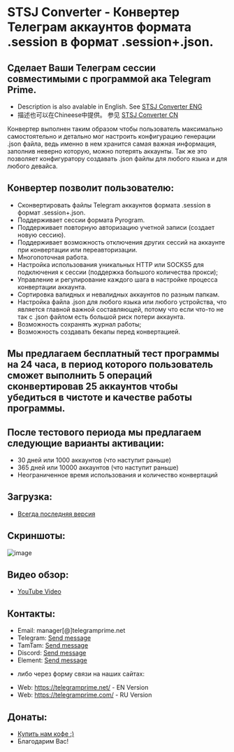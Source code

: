 # STSJ Converter - Конвертер Телеграм аккаунтов формата .session  в формат .session+.json.
## Сделает Ваши Телеграм сессии совместимыми с программой ака Telegram Prime.
 
 * Description is also avalable in English. See [STSJ Converter ENG](https://github.com/telegram-prime/Telegram-.Session-to-.Session-.Json-Converter)
 * 描述也可以在Chineese中提供。 参见 [STSJ Converter CN](https://github.com/telegram-prime/Telegram-.Session-to-.Session-.Json-Converter-CN)

Конвертер выполнен таким образом чтобы пользователь максимально самостоятельно и детально мог настроить конфигурацию генерации .json файла, ведь именно в нем хранится самая важная информация, заполнив неверно которую, можно потерять аккаунты. Так же это позволяет конфигуратору создавать .json файлы для любого языка и для любого девайса.
 
## Конвертер позволит пользователю:
 - Сконвертировать файлы Telegram аккаунтов формата .session в формат .session+.json.
 - Поддерживает сессии формата Pyrogram.
 - Поддерживает повторную авторизацию учетной записи (создает новую сессию).
 - Поддерживает возможность отключения других сессий на аккаунте при конвертации или переавторизации.
 - Многопоточная работа.
 - Настройка использования уникальных HTTP или SOCKS5 для подключения к сессии (поддержка большого количества прокси);
 - Управление и регулирование каждого шага в настройке процесса конвертации аккаунта.
 - Сортировка валидных и невалидных аккаунтов по разным папкам.
 - Настройка файла .json для любого языка или любого устройства, что является главной важной составляющей, потому что если что-то не так с .json файлом есть большой риск потери аккаунта.
 - Возможность сохранять журнал работы;
 - Возможность создавать бекапы перед конвертацией.


## Мы предлагаем бесплатный тест программы на 24 часа, в период которого пользователь сможет выполнить 5 операций сконвертировав 25 аккаунтов чтобы убедиться в чистоте и качестве работы программы.


## После тестового периода мы предлагаем следующие варианты активации: 
- 30 дней или 1000 аккаунтов (что наступит раньше)
- 365 дней или 10000 аккаунтов (что наступит раньше)
- Неограниченное время использования и количество конвертаций


## Загрузка:
 - [Всегда последняя версия](https://github.com/telegram-prime/Telegram-.Session-to-.Session-.Json-Converter-RU/releases/latest)


## Скриншоты:

![image](https://github.com/user-attachments/assets/774e3e3c-c8d0-4715-901c-6cb0135132cc)


## Видео обзор:
- [YouTube Video](https://www.youtube.com/watch?v=5J3nTmHHeFc)


##  Контакты:
- Email:    manager[@]telegramprime.net
- Telegram: [Send message](https://telegramprime.com/telegram-contact)
- TamTam:   [Send message](https://telegramprime.com/tamtam-contact)
- Discord:  [Send message](https://telegramprime.com/discord-contact)
- Element:  [Send message](https://telegramprime.com/element-contact)

* либо через форму связи на наших сайтах:
- Wеb: https://telegramprime.net/ - EN Version
- Wеb: https://telegramprime.com/ - RU Version


## Донаты:
* [Купить нам кофе :)](https://nowpayments.io/donation/telegramprime)
* Благодарим Вас!



